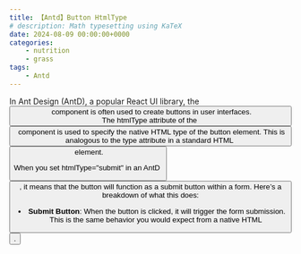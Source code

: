```yaml
---
title: 【Antd】Button HtmlType
# description: Math typesetting using KaTeX
date: 2024-08-09 00:00:00+0000
categories: 
    - nutrition
    - grass
tags:
    - Antd
---
```


In Ant Design (AntD), a popular React UI library, the <Button> component is often used to create buttons in user interfaces. The htmlType attribute of the <Button> component is used to specify the native HTML type of the button element. This is analogous to the type attribute in a standard HTML <button> element.

When you set htmlType="submit" in an AntD <Button>, it means that the button will function as a submit button within a form. Here’s a breakdown of what this does:
* **Submit Button**: When the button is clicked, it will trigger the form submission. This is the same behavior you would expect from a native HTML <button type="submit">.

